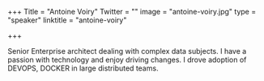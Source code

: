 +++
Title = "Antoine Voiry"
Twitter = ""
image = "antoine-voiry.jpg"
type = "speaker"
linktitle = "antoine-voiry"

+++

<p>Senior Enterprise architect dealing with complex data subjects. I have a passion with technology and enjoy driving changes. I drove adoption of DEVOPS, DOCKER in large distributed teams.<p>
